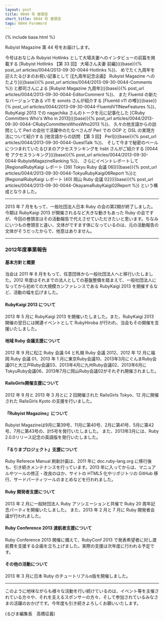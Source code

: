 ```yaml
---
layout: post
title: 0044 号 巻頭言
short_title: 0044 号 巻頭言
tags: 0044 ForeWord
---
```

{% include base.html %}


Rubyist Magazine 第 44 号をお届けします。

今号はおなじみ Rubyist Hotlinks として大場夫妻へのインタビューの前篇を掲載する
[Rubyist Hotlinks 【第 33 回】 大場さん夫妻 前編]({{base}}{% post_url articles/0044/2013-09-30-0044-Hotlinks %})、
めでたく九周年を迎えたるびまのお祝い記事として
[【九周年記念企画】 Rubyist Magazine へのたより]({{base}}{% post_url articles/0044/2013-09-30-0044-Comments %})
と郡司さんによる
[Rubyist Magazine 九周年]({{base}}{% post_url articles/0044/2013-09-30-0044-EditorComment %})、
また Fluentd の新たなバージョンである v11 を sonots さんが紹介する
[Fluentd v11 の噂]({{base}}{% post_url articles/0044/2013-09-30-0044-FluentdV11NewFeatures %})、
RubyKaigi 2013 での nagachika さんのトークを元に記事化した
[CRuby Committers Who's Who in 2013]({{base}}{% post_url articles/0044/2013-09-30-0044-CRubyCommittersWhosWho2013 %})、
久々の他言語からの訪問として Perl の会社で活躍中のたなべさんが Perl での OOP と DSL の実現方法について紹介する
[他言語からの訪問 【第 3 回】 Perl]({{base}}{% post_url articles/0044/2013-09-30-0044-GuestTalk %})、
そして今まで秘密のベールにつつまれていたるびまのアクセスランキングを hsbt さんがご紹介する
[0044 号 アクセスランキング]({{base}}{% post_url articles/0044/2013-09-30-0044-RubyistMagazineRanking %})、
さらにイベントレポートして
[RegionalRubyKaigi レポート (39) Tokyu Ruby 会議 06]({{base}}{% post_url articles/0044/2013-09-30-0044-TokyuRubyKaigi06Report %})と
[RegionalRubyKaigi レポート (40) 岡山 Ruby 会議 02]({{base}}{% post_url articles/0044/2013-09-30-0044-OkayamaRubyKaigi02Report %})
という構成となりました。

----

2013 年 7 月をもって、一般社団法人日本 Ruby の会の第2期が終了しました。今期は RubyKaigi 2013 が開催されるなど大きな動きもあった Ruby の会ですが、今回の巻頭言はその活動報告で代えさせていただきたいと思います。ちなみにいつもの巻頭言と違い、文体がですます体になっているのは、元の活動報告の文体がそうだったからで、他意はありません。

----

### 2012年度事業報告

#### 基本方針と概要

当会は 2011 年 8 月をもって、任意団体から一般社団法人へと移行いたしました。2012 年度はそれまでの法人としての基盤整備を踏まえて、一般社団法人になってから初めての大規模カンファレンスである RubyKaigi 2013 を開催するなど、活動の幅を広げました。

#### RubyKaigi 2013 について

2013 年 5 月に RubyKaigi 2013 を開催いたしました。また、RubyKaigi 2013 開催の翌日には関連イベントとして RubyHiroba が行われ、当会もその開催を支援いたしました。

#### 地域 Ruby 会議支援について

2012 年 9 月に松江 Ruby 会議 04 と札幌 Ruby 会議 2012、2012 年 12 月に福岡 Ruby 会議 01、2013 年 1 月に東京Ruby会議10、2013年3月にぐんまRuby会議01と大江戸Ruby会議03、2013年4月に九州Ruby会議02、2013年6月にTokyuRuby会議06、2013年7月に岡山Ruby会議02がそれぞれ開催されました。

#### RailsGirls開催支援について

2012 年 9 月と 2013 年 3 月とに 2 回開催された RailsGirls Tokyo、12 月に開催された RailsGirls Kyoto の支援を行いました。

#### 『Rubyist Magazine』について

Rubyist Magazineは9月に第39号、11月に第40号、2月に第41号、5月に第42号、7月に第43号の、計5号を発行いたしました。
また、2013年3月には、Ruby 2.0.0リリース記念の英語版を発行いたしました。

#### 『るりまプロジェクト』支援について

Ruby Referece Manual 刷新計画は、2011 年に doc.ruby-lang.org に移行後も、引き続きメンテナンスを行っています。2013 年に入ってからは、マニュアルやツールの修正・改良のほか、サイトの HTML5 化やリポジトリの GitHub 移行、サードパーティツールのまとめなどを行われました。

#### Ruby 開発者支援について

2013 年 2 月に一般財団法人 Ruby アソシエーションと共催で Ruby 20 周年記念パーティを開催いたしました。
また、2013 年 2 月と 7 月に Ruby 開発者会議が行われました。

#### Ruby Conference 2013 渡航者支援について

Ruby Conference 2013 開催に備えて、RubyConf 2013 で発表希望者に対し渡航費を支援する企画を立ち上げました。実際の支援は次年度に行われる予定です。

#### その他の活動について

2013 年 3 月に日本 Ruby のチュートリアルα版を開催しました。

----

このように地味ながらも様々な活動を行い続けているのは、イベント等を主催されている方々や、それを支えるスポンサーの方々、そして参加されているみなさまの活躍のおかげです。今年度も引き続きよろしくお願いいたします。

(るびま編集長　高橋征義)


